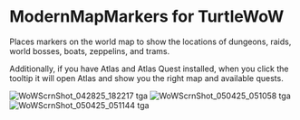 # ModernMapMarkers for TurtleWoW
Places markers on the world map to show the locations of dungeons, raids, world bosses, boats, zeppelins, and trams.

Additionally, if you have Atlas and Atlas Quest installed, when you click the tooltip it will open Atlas and show you the right map and available quests.

![WoWScrnShot_042825_182217 tga](https://github.com/user-attachments/assets/a0fa2e63-e0b5-485c-9e68-9057e68a4118) ![WoWScrnShot_050425_051058 tga](https://github.com/user-attachments/assets/3d408b8b-d4f7-449c-a33f-cad9a3d41f4b) ![WoWScrnShot_050425_051144 tga](https://github.com/user-attachments/assets/31e4bf5a-6c02-467e-bb51-5a4fb6a1b524)


